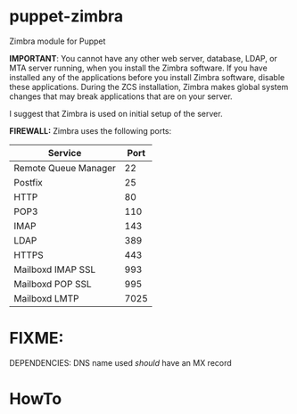 puppet-zimbra
============

Zimbra module for Puppet

**IMPORTANT**: You cannot have any other web server, database, LDAP, or MTA 
server running, when you install the Zimbra software. If you have installed any 
of the applications before you install Zimbra software, disable these 
applications. During the ZCS installation, Zimbra makes global system 
changes that may break applications that are on your server. 

I suggest that Zimbra is used on initial setup of the server.

**FIREWALL:**
Zimbra uses the following ports:

| Service               | Port |
| --------------------- | ---- |
| Remote Queue Manager  | 22   |
| Postfix               | 25   |
| HTTP                  | 80   |
| POP3                  | 110  |
| IMAP                  | 143  |
| LDAP                  | 389  |
| HTTPS                 | 443  |
| Mailboxd IMAP SSL     | 993  |
| Mailboxd POP SSL      | 995  |
| Mailboxd LMTP         | 7025 |
# FIXME: 

DEPENDENCIES:
DNS name used _should_ have an MX record


HowTo
=====
